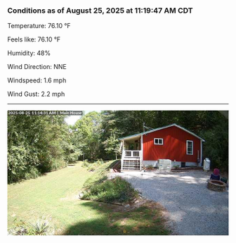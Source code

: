 ### Conditions as of August 25, 2025 at 11:19:47 AM CDT 

Temperature: 76.10 &deg;F

Feels like: 76.10 &deg;F

Humidity: 48%

Wind Direction: NNE

Windspeed: 1.6 mph

Wind Gust: 2.2 mph

---

<img src="./images/latest.jpeg"/>

